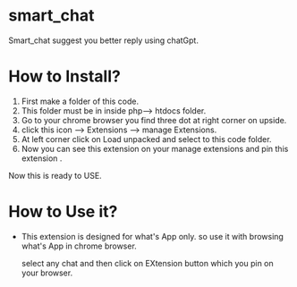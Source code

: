 # smart_chat
 
Smart_chat suggest you better reply using chatGpt.  

# How to Install?

1. First make a folder of this code.
2. This  folder must be in  inside php--> htdocs folder.
3. Go to your chrome browser you find three dot at right corner on upside.
4. click this icon --> Extensions --> manage Extensions.
5. At left corner click on  Load unpacked and select to this  code folder.
6. Now you can see this extension on your manage extensions and pin this extension .

Now this is ready to USE.

# How to Use it?

 * This extension is designed for what's App only. so use it with browsing what's App in chrome browser.

   select any chat and then click on EXtension button which you pin on your browser.
   

